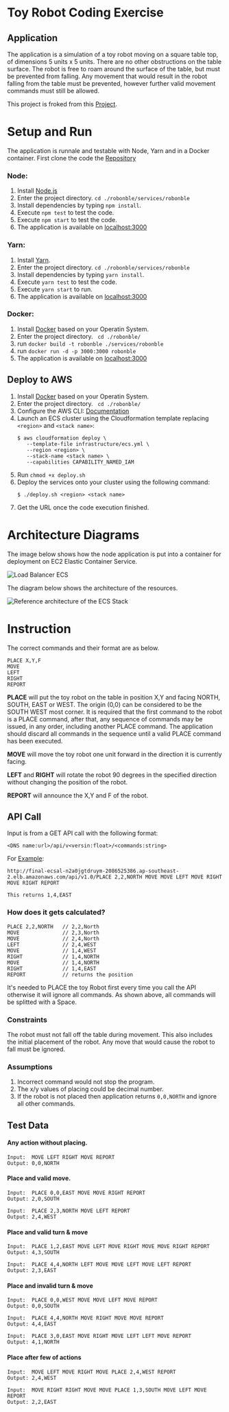 # Toy Robot Coding Exercise
## Application
The application is a simulation of a toy robot moving on a square table top, of dimensions 5 units x 5 units. There are no other obstructions on the table surface. The robot is free to roam around the surface of the table, but must be prevented from falling. Any movement that would result in the robot falling from the table must be prevented, however further valid movement commands must still be allowed.

This project is froked from this [Project](https://github.com/cowardcalf/robot-move-on-table.git).

# Setup and Run
The application is runnale and testable with Node, Yarn and in a Docker container. First clone the code the [Repository](https://github.com/sinahub/robonble.git)

### Node:
1. Install [Node.js](https://nodejs.org/en/)
1. Enter the project directory. `cd ./robonble/services/robonble`
1. Install dependencies by typing `npm install`.
1. Execute `npm test` to test the code.
1. Execute `npm start` to test the code.
1. The application is available on [localhost:3000](http://localhost:3000)


### Yarn:
1. Install [Yarn](https://yarnpkg.com/en/docs/install).
1. Enter the project directory. `cd ./robonble/services/robonble`
1. Install dependencies by typing `yarn install`.
1. Execute `yarn test` to test the code.
1. Execute `yarn start` to run.
1. The application is available on [localhost:3000](http://localhost:3000)


### Docker:
1. Install [Docker](https://docs.docker.com/get-docker/) based on your Operatin System.
1. Enter the project directory. ` cd ./robonble/`
1. run `docker build -t robonble ./services/robonble`
1. run `docker run -d -p 3000:3000 robonble`
1. The application is available on [localhost:3000](http://localhost:3000)
	

## Deploy to AWS

1. Install [Docker](https://docs.docker.com/get-docker/) based on your Operatin System.
1. Enter the project directory. ` cd ./robonble/`
1. Configure the AWS CLI: [Documentation](https://docs.aws.amazon.com/cli/latest/userguide/cli-chap-configure.html#cli-quick-configuration)
1. Launch an ECS cluster using the Cloudformation template replacing `<region>` and `<stack name>`:
   ```
   $ aws cloudformation deploy \
      --template-file infrastructure/ecs.yml \
      --region <region> \
      --stack-name <stack name> \
      --capabilities CAPABILITY_NAMED_IAM
   ```
1. Run `chmod +x deploy.sh`
1. Deploy the services onto your cluster using the following command: 
   ```
   $ ./deploy.sh <region> <stack name>
   ```
1. Get the URL once the code execution finished. 


# Architecture Diagrams

The image below shows how the node application is put into a container for deployment on EC2 Elastic Container Service.

![Load Balancer ECS](./services/robonble/public/images/loadBalancer-containers.png)

The diagram below shows the architecture of the resources.

![Reference architecture of the ECS Stack](./services/robonble/public/images/template1-designer.png)



# Instruction
The correct commands and their format are as below.
```
PLACE X,Y,F 
MOVE  
LEFT  
RIGHT  
REPORT  
```

**PLACE** will put the toy robot on the table in position X,Y and facing NORTH, SOUTH, EAST or WEST. The origin (0,0) can be considered to be the SOUTH WEST most corner. It is required that the first command to the robot is a PLACE command, after that, any sequence of commands may be issued, in any order, including another PLACE command. The application should discard all commands in the sequence until a valid PLACE command has been executed.

**MOVE** will move the toy robot one unit forward in the direction it is currently facing.

**LEFT** and **RIGHT** will rotate the robot 90 degrees in the specified direction without changing the position of the robot.

**REPORT** will announce the X,Y and F of the robot.

## API Call
Input is from a GET API call with the following format:

```
<DNS name:url>/api/v<versin:float>/<commands:string>
```
For [Example](http://final-ecsal-n2a0jgtdruym-2086525386.ap-southeast-2.elb.amazonaws.com/api/v1.0/PLACE%202,2,NORTH%20MOVE%20MOVE%20LEFT%20MOVE%20RIGHT%20MOVE%20RIGHT%20REPORT):
```
http://final-ecsal-n2a0jgtdruym-2086525386.ap-southeast-2.elb.amazonaws.com/api/v1.0/PLACE 2,2,NORTH MOVE MOVE LEFT MOVE RIGHT MOVE RIGHT REPORT
```

```
This returns 1,4,EAST
```
### How does it gets calculated?
```
PLACE 2,2,NORTH   // 2,2,North
MOVE              // 2,3,North
MOVE              // 2,4,North
LEFT              // 2,4,WEST
MOVE              // 1,4,WEST
RIGHT             // 1,4,NORTH
MOVE              // 1,4,NORTH
RIGHT             // 1,4,EAST
REPORT            // returns the position
```

 

It's needed to PLACE the toy Robot first every time you call the API otherwise it will ignore all commands. As shown above, all commands will be splitted with a Space. 

### Constraints  
The robot must not fall off the table during movement. This also includes the initial placement of the robot. Any move that would cause the robot to fall must be ignored.

### Assumptions
1. Incorrect command would not stop the program.
1. The x/y values of placing could be decimal number.
1. If the robot is not placed then application returns `0,0,NORTH` and ignore all other commands.

## Test Data
#### Any action without placing.
```
Input:  MOVE LEFT RIGHT MOVE REPORT
Output: 0,0,NORTH
```
#### Place and valid move.
```
Input:  PLACE 0,0,EAST MOVE MOVE RIGHT REPORT
Output: 2,0,SOUTH

Input:  PLACE 2,3,NORTH MOVE LEFT REPORT
Output: 2,4,WEST
```
#### Place and valid turn & move
```
Input:  PLACE 1,2,EAST MOVE LEFT MOVE RIGHT MOVE MOVE RIGHT REPORT
Output: 4,3,SOUTH

Input:  PLACE 4,4,NORTH LEFT MOVE MOVE LEFT MOVE LEFT REPORT
Output: 2,3,EAST
```
#### Place and invalid turn & move
```
Input:  PLACE 0,0,WEST MOVE MOVE LEFT MOVE REPORT
Output: 0,0,SOUTH

Input:  PLACE 4,4,NORTH MOVE RIGHT MOVE MOVE REPORT
Output: 4,4,EAST

Input:  PLACE 3,0,EAST MOVE RIGHT MOVE LEFT LEFT MOVE REPORT
Output: 4,1,NORTH
```
#### Place after few of actions
```
Input:  MOVE LEFT MOVE RIGHT MOVE PLACE 2,4,WEST REPORT
Output: 2,4,WEST

Input:  MOVE RIGHT RIGHT MOVE MOVE PLACE 1,3,SOUTH MOVE LEFT MOVE REPORT
Output: 2,2,EAST
```
